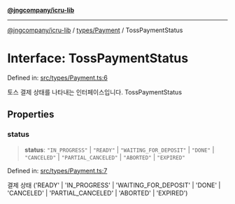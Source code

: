 [**@jngcompany/icru-lib**](../../../README.md)

***

[@jngcompany/icru-lib](../../../README.md) / [types/Payment](../README.md) / TossPaymentStatus

# Interface: TossPaymentStatus

Defined in: [src/types/Payment.ts:6](https://github.com/jngcompany/icru-lib/blob/d3a4d9c24074b22f396121b6f6d7c5106c66ae75/src/types/Payment.ts#L6)

토스 결제 상태를 나타내는 인터페이스입니다.
 TossPaymentStatus

## Properties

### status

> **status**: `"IN_PROGRESS"` \| `"READY"` \| `"WAITING_FOR_DEPOSIT"` \| `"DONE"` \| `"CANCELED"` \| `"PARTIAL_CANCELED"` \| `"ABORTED"` \| `"EXPIRED"`

Defined in: [src/types/Payment.ts:7](https://github.com/jngcompany/icru-lib/blob/d3a4d9c24074b22f396121b6f6d7c5106c66ae75/src/types/Payment.ts#L7)

결제 상태 ('READY' | 'IN_PROGRESS' | 'WAITING_FOR_DEPOSIT' | 'DONE' | 'CANCELED' | 'PARTIAL_CANCELED' | 'ABORTED' | 'EXPIRED')
